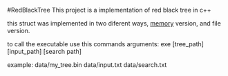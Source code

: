 #RedBlackTree
This project is a implementation of red black tree in c++

this struct was implemented in two diferent ways, [memory](/libs/red_black_tree_file.cpp) version, and file version.

to call the executable use this commands arguments:
  exe [tree_path] [input_path] [search path]

example:
  data/my_tree.bin data/input.txt data/search.txt
